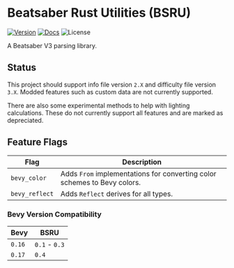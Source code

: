 # Beatsaber Rust Utilities (BSRU)

[![Version](https://img.shields.io/crates/v/bsru)](https://crates.io/crates/bsru)
[![Docs](https://img.shields.io/docsrs/bsru)](https://docs.rs/bsru)
![License](https://img.shields.io/crates/l/bsru)

A Beatsaber V3 parsing library.

## Status

This project should support info file version `2.X` and difficulty file version `3.X`.
Modded features such as custom data are not currently supported.

There are also some experimental methods to help with lighting calculations.
These do not currently support all features and are marked as depreciated.

## Feature Flags

| Flag           | Description                                                              |
|----------------|--------------------------------------------------------------------------|
| `bevy_color`   | Adds `From` implementations for converting color schemes to Bevy colors. |
| `bevy_reflect` | Adds `Reflect` derives for all types.                                    |

### Bevy Version Compatibility

| Bevy   | BSRU          |
|--------|---------------|
| `0.16` | `0.1` - `0.3` |
| `0.17` | `0.4`         |